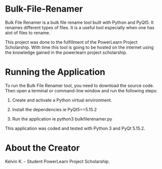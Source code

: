 # Bulk-File-Renamer
Bulk File Renamer is a bulk file rename tool built with Python and PyQt5.
It renames different types of files. It is a useful tool especially when one has alot of files to rename.

This project was done to the fulfillment of the PowerLearn Project Scholarship.
With time this tool is going to be hosted on the internet using the knowledge gained in the powerlearn project scholarship.

# Running the Application

To run the Bulk File Renamer tool, you need to download the source code. Then open a terminal or command-line window and run the following steps:

1. Create and activate a Python virtual environment.


2. Install the dependencies ie PyQt5==5.15.2


3. Run the application ie python3 bulkfilerenamer.py


This application was coded and tested with Python 3 and PyQt 5.15.2.

# About the Creator

Kelvin K. - Student PowerLearn Project Scholarship.
